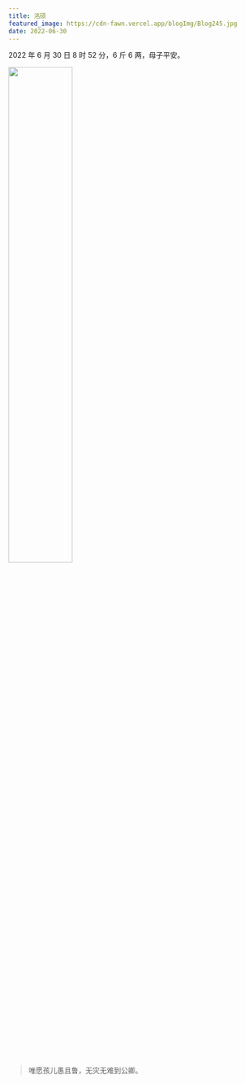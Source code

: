 ```yaml
---
title: 洺硕
featured_image: https://cdn-fawn.vercel.app/blogImg/Blog245.jpg
date: 2022-06-30
---
```


2022 年 6 月 30 日 8 时 52 分，6 斤 6 两，母子平安。

<img src="https://cdn-fawn.vercel.app/contentImg/baby/wait.jpg" width="50%" alt="">

> 唯愿孩儿愚且鲁，无灾无难到公卿。